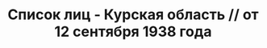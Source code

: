 ---
title: Список лиц - Курская область // от 12 сентября 1938 года
description: РГАСПИ, ф.17, т.10, оп.171, дело 418, лист 252
images:
- /disk/pictures/v10/17-171-418-252.jpg
- /disk/pictures/v10/17-171-418-253.jpg
- /disk/pictures/v10/17-171-418-254.jpg
- /disk/pictures/v10/17-171-418-255.jpg
- /disk/pictures/v10/17-171-418-256.jpg
- /disk/pictures/v10/17-171-418-257.jpg
---